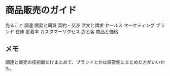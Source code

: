 # 商品販売のガイド

売ること
調達
開発と購買
契約・交渉
注文と請求
セールス
マーケティング
ブランド
在庫
定着率
カスタマーサクセス
店と客
商品と価格

## メモ

調達と販売の技術面だけまとめて、ブランドとかは経営側にまとめた方がいいかも。
